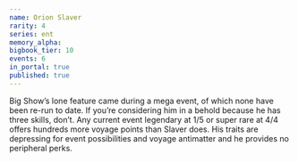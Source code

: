 ```yaml
---
name: Orion Slaver
rarity: 4
series: ent
memory_alpha:
bigbook_tier: 10
events: 6
in_portal: true
published: true
---
```


Big Show’s lone feature came during a mega event, of which none have been re-run to date. If you’re considering him in a behold because he has three skills, don’t. Any current event legendary at 1/5 or super rare at 4/4 offers hundreds more voyage points than Slaver does. His traits are depressing for event possibilities and voyage antimatter and he provides no peripheral perks.
